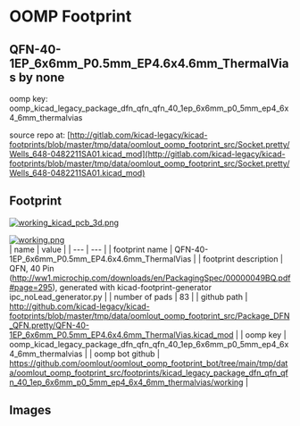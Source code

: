 # OOMP Footprint  
## QFN-40-1EP_6x6mm_P0.5mm_EP4.6x4.6mm_ThermalVias  by none  
  
oomp key: oomp_kicad_legacy_package_dfn_qfn_qfn_40_1ep_6x6mm_p0_5mm_ep4_6x4_6mm_thermalvias  
  
source repo at: [http://gitlab.com/kicad-legacy/kicad-footprints/blob/master/tmp/data/oomlout_oomp_footprint_src/Socket.pretty/Wells_648-0482211SA01.kicad_mod](http://gitlab.com/kicad-legacy/kicad-footprints/blob/master/tmp/data/oomlout_oomp_footprint_src/Socket.pretty/Wells_648-0482211SA01.kicad_mod)  
## Footprint  
  
[![working_kicad_pcb_3d.png](working_kicad_pcb_3d_600.png)](working_kicad_pcb_3d.png)  
  
[![working.png](working_600.png)](working.png)  
| name | value | 
| --- | --- | 
| footprint name | QFN-40-1EP_6x6mm_P0.5mm_EP4.6x4.6mm_ThermalVias | 
| footprint description | QFN, 40 Pin (http://ww1.microchip.com/downloads/en/PackagingSpec/00000049BQ.pdf#page=295), generated with kicad-footprint-generator ipc_noLead_generator.py | 
| number of pads | 83 | 
| github path | http://github.com/kicad-legacy/kicad-footprints/blob/master/tmp/data/oomlout_oomp_footprint_src/Package_DFN_QFN.pretty/QFN-40-1EP_6x6mm_P0.5mm_EP4.6x4.6mm_ThermalVias.kicad_mod | 
| oomp key | oomp_kicad_legacy_package_dfn_qfn_qfn_40_1ep_6x6mm_p0_5mm_ep4_6x4_6mm_thermalvias | 
| oomp bot github | https://github.com/oomlout/oomlout_oomp_footprint_bot/tree/main/tmp/data/oomlout_oomp_footprint_src/footprints/kicad_legacy_package_dfn_qfn_qfn_40_1ep_6x6mm_p0_5mm_ep4_6x4_6mm_thermalvias/working | 
## Images  

